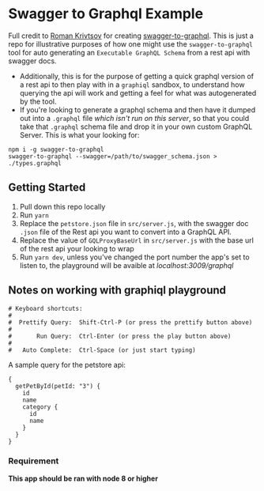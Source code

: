 # Swagger to Graphql Example

Full credit to [Roman Krivtsov](https://github.com/yarax) for creating [swagger-to-graphql](https://github.com/yarax/swagger-to-graphql). This is just a repo for illustrative purposes of how one might use the `swagger-to-graphql` tool for auto generating an `Executable GraphQL Schema` from a rest api with swagger docs.

* Additionally, this is for the purpose of getting a quick graphql version of a rest api to then play with in a `graphiql` sandbox, to understand how querying the api will work and getting a feel for what was autogenerated by the tool.
* If you're looking to generate a graphql schema and then have it dumped out into a `.graphql` file _which isn't run on this server_, so that you could take that `.graphql` schema file and drop it in your own custom GraphQL Server. This is what your looking for:

```
npm i -g swagger-to-graphql
swagger-to-graphql --swagger=/path/to/swagger_schema.json > ./types.graphql
```

## Getting Started

1.  Pull down this repo locally
2.  Run `yarn`
3.  Replace the `petstore.json` file in `src/server.js`, with the swagger doc `.json` file of the Rest api you want to convert into a GraphQL API.
4.  Replace the value of `GQLProxyBaseUrl` in `src/server.js` with the base url of the rest api your looking to wrap
5.  Run `yarn dev`, unless you've changed the port number the app's set to listen to, the playground will be avaible at _localhost:3009/graphql_

## Notes on working with graphiql playground

```
# Keyboard shortcuts:
#
#  Prettify Query:  Shift-Ctrl-P (or press the prettify button above)
#
#       Run Query:  Ctrl-Enter (or press the play button above)
#
#   Auto Complete:  Ctrl-Space (or just start typing)
```

A sample query for the petstore api:

```
{
  getPetById(petId: "3") {
    id
    name
    category {
      id
      name
    }
  }
}
```

### Requirement

**This app should be ran with node 8 or higher**

